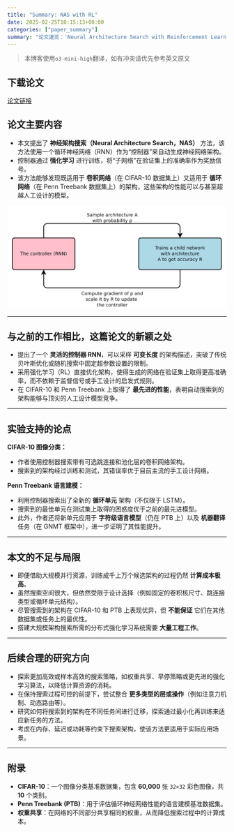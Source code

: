 ```yaml
---
title: "Summary: NAS with RL"
date: 2025-02-25T10:15:13+08:00
categories: ["paper_summary"]
summary: "论文速览：'Neural Architecture Search with Reinforcement Learning'"
---
```


> 本博客使用`o3-mini-high`翻译，如有冲突请优先参考英文原文

## 下载论文

[论文链接](https://arxiv.org/pdf/1611.01578)

## 论文主要内容

- 本文提出了 **神经架构搜索（Neural Architecture Search，NAS）** 方法，该方法使用一个循环神经网络（RNN）作为“控制器”来自动生成神经网络架构。
- 控制器通过 **强化学习** 进行训练，将“子网络”在验证集上的准确率作为奖励信号。
- 该方法能够发现既适用于 **卷积网络**（在 CIFAR-10 数据集上）又适用于 **循环网络**（在 Penn Treebank 数据集上）的架构，这些架构的性能可以与甚至超越人工设计的模型。

![image](nas_architecture.png)

---

## 与之前的工作相比，这篇论文的新颖之处

- 提出了一个 **灵活的控制器 RNN**，可以采样 **可变长度** 的架构描述，突破了传统贝叶斯优化或随机搜索中固定超参数设置的限制。
- 采用强化学习（RL）直接优化架构，使得生成的网络在验证集上取得更高准确率，而不依赖于监督信号或手工设计的启发式规则。
- 在 CIFAR-10 和 Penn Treebank 上取得了 **最先进的性能**，表明自动搜索到的架构能够与顶尖的人工设计模型竞争。

---

## 实验支持的论点

**CIFAR-10 图像分类：**

- 作者使用控制器搜索带有可选跳连接和池化层的卷积网络架构。
- 搜索到的架构经过训练和测试，其错误率优于目前主流的手工设计网络。

**Penn Treebank 语言建模：**

- 利用控制器搜索出了全新的 **循环单元** 架构（不仅限于 LSTM）。
- 搜索到的最佳单元在测试集上取得的困惑度优于之前的最先进模型。
- 此外，作者还将新单元应用于 **字符级语言模型**（仍在 PTB 上）以及 **机器翻译** 任务（在 GNMT 框架中），进一步证明了其性能提升。

---

## 本文的不足与局限

- 即便借助大规模并行资源，训练成千上万个候选架构的过程仍然 **计算成本极高**。
- 虽然搜索空间很大，但依然受限于设计选择（例如固定的卷积核尺寸、跳连接类型或循环单元结构）。
- 尽管搜索到的架构在 CIFAR-10 和 PTB 上表现优异，但 **不能保证** 它们在其他数据集或任务上的最优性。
- 搭建大规模架构搜索所需的分布式强化学习系统需要 **大量工程工作**。

---

## 后续合理的研究方向

- 探索更加高效或样本高效的搜索策略，如权重共享、早停策略或更先进的强化学习算法，以降低计算资源的消耗。
- 在保持搜索过程可控的前提下，尝试整合 **更多类型的层或操作**（例如注意力机制、动态路由等）。
- 研究如何将搜索到的架构在不同任务间进行迁移，探索通过最小化再训练来适应新任务的方法。
- 考虑在内存、延迟或功耗等约束下搜索架构，使该方法更适用于实际应用场景。

---

## 附录

- **CIFAR-10**：一个图像分类基准数据集，包含 **60,000** 张 `32×32` 彩色图像，共 **10** 个类别。
- **Penn Treebank (PTB)**：用于评估循环神经网络性能的语言建模基准数据集。
- **权重共享**：在网络的不同部分共享相同的权重，从而降低搜索过程中的计算成本。